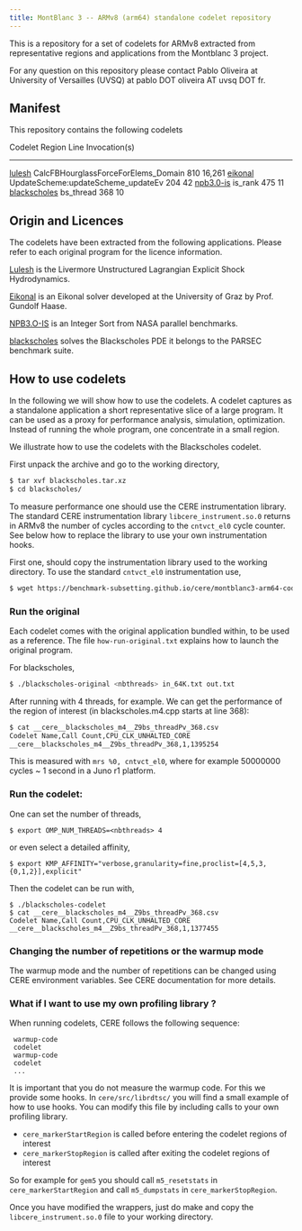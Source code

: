 ```yaml
---
title: MontBlanc 3 -- ARMv8 (arm64) standalone codelet repository
---
```


This is a repository for a set of codelets for ARMv8 extracted from
representative regions and applications from the Montblanc 3 project.

For any question on this repository please contact Pablo Oliveira at University
of Versailles (UVSQ) at pablo DOT oliveira AT uvsq DOT fr.

## Manifest

This repository contains the following codelets

Codelet                                Region                                 Line  Invocation(s) 
-------------------------------------- -------------------------------------- ----  -------------
[lulesh](./lulesh.tar.xz)              CalcFBHourglassForceForElems_Domain    810   16,261
[eikonal](./eikonal.tar.xz)            UpdateScheme:updateScheme_updateEv     204   42
[npb3.0-is](./npb3.0-is.tar.xz)        is_rank                                475   11
[blackscholes](./blackscholes.tar.xz)  bs_thread                              368   10

## Origin and Licences

The codelets have been extracted from the following applications.
Please refer to each original program for the licence information.

[Lulesh](https://codesign.llnl.gov/lulesh.php) is the Livermore Unstructured Lagrangian Explicit Shock Hydrodynamics.

[Eikonal](http://imsc.uni-graz.at/haasegu/) is an Eikonal solver developed at the University of Graz by Prof. Gundolf Haase.

[NPB3.O-IS](https://www.nas.nasa.gov/publications/npb.html) is an Integer Sort from NASA parallel benchmarks.

[blackscholes](http://parsec.cs.princeton.edu/overview.htm) solves the Blackscholes PDE it belongs to the PARSEC benchmark suite.

## How to use codelets

In the following we will show how to use the codelets. A codelet captures as a standalone application a short representative slice of a large program. It can be used as a proxy for performance analysis, simulation, optimization. Instead of running the whole program, one concentrate in a small region.

We illustrate how to use the codelets with the Blackscholes codelet.

First unpack the archive and go to the working directory,

```bash
$ tar xvf blackscholes.tar.xz
$ cd blackscholes/
```

To measure performance one should use the CERE instrumentation library.
The standard CERE instrumentation library `libcere_instrument.so.0` returns 
in ARMv8 the number of cycles according to the `cntvct_el0` cycle counter.
See below how to replace the library to use your own instrumentation hooks.

First one, should copy the instrumentation library used to the working directory.
To use the standard `cntvct_el0` instrumentation use,

```bash
$ wget https://benchmark-subsetting.github.io/cere/montblanc3-arm64-codelets/libcere_instrument.so.0
```

### Run the original 

Each codelet comes with the original application bundled within, to be used as
a reference. The file `how-run-original.txt` explains how to launch the original
program.

For blackscholes,

```bash
$ ./blackscholes-original <nbthreads> in_64K.txt out.txt
```

After running with 4 threads, for example. We can get the performance of the
region of interest (in blackscholes.m4.cpp starts at line 368):

```bash
$ cat __cere__blackscholes_m4__Z9bs_threadPv_368.csv 
Codelet Name,Call Count,CPU_CLK_UNHALTED_CORE
__cere__blackscholes_m4__Z9bs_threadPv_368,1,1395254
```

This is measured with `mrs %0, cntvct_el0`, where for example 50000000 cycles ~ 1 second in a Juno r1 platform.

### Run the codelet:
One can set the number of threads,

```
$ export OMP_NUM_THREADS=<nbthreads> 4
```

or even select a detailed affinity, 

```
$ export KMP_AFFINITY="verbose,granularity=fine,proclist=[4,5,3,{0,1,2}],explicit" 
```

Then the codelet can be run with,

```
$ ./blackscholes-codelet
$ cat __cere__blackscholes_m4__Z9bs_threadPv_368.csv
Codelet Name,Call Count,CPU_CLK_UNHALTED_CORE
__cere__blackscholes_m4__Z9bs_threadPv_368,1,1377455
```

### Changing the number of repetitions or the warmup mode

The warmup mode and the number of repetitions can be changed using CERE
environment variables. See CERE documentation for more details.

### What if I want to use my own profiling library ?

When running codelets, CERE follows the following sequence:

     warmup-code
     codelet
     warmup-code
     codelet
     ...

It is important that you do not measure the warmup code. For this we provide
some hooks.  In `cere/src/librdtsc/` you will find a small example of how to
use hooks.  You can modify this file by including calls to your own profiling
library.

* `cere_markerStartRegion` is called before entering the codelet regions of interest
* `cere_markerStopRegion` is called after exiting the codelet regions of interest

So for example for `gem5` you should call `m5_resetstats` in `cere_markerStartRegion`
and call `m5_dumpstats` in `cere_markerStopRegion`.

Once you have modified the wrappers, just do make and copy the
`libcere_instrument.so.0` file to your working directory.







